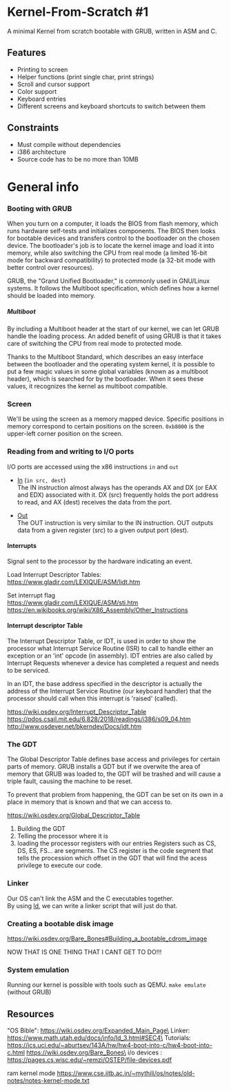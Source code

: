 # Kernel-From-Scratch #1

A minimal Kernel from scratch bootable with GRUB, written in ASM and C.

## Features
- Printing to screen
- Helper functions (print single char, print strings)
- Scroll and cursor support
- Color support
- Keyboard entries
- Different screens and keyboard shortcuts to switch  between them 

## Constraints
- Must compile without dependencies
- i386 architecture
- Source code has to be no more than 10MB

# General info
### Booting with GRUB
When you turn on a computer, it loads the BIOS from flash memory, which runs hardware self-tests and initializes components. The BIOS then looks for bootable devices and transfers control to the bootloader on the chosen device. The bootloader's job is to locate the kernel image and load it into memory, while also switching the CPU from real mode (a limited 16-bit mode for backward compatibility) to protected mode (a 32-bit mode with better control over resources).

GRUB, the "Grand Unified Bootloader," is commonly used in GNU/Linux systems. It follows the Multiboot specification, which defines how a kernel should be loaded into memory.

##### Multiboot
By including a Multiboot header at the start of our kernel, we can let GRUB handle the loading process. An added benefit of using GRUB is that it takes care of switching the CPU from real mode to protected mode.

Thanks to the Multiboot Standard, which describes an easy interface between the bootloader and the operating system kernel, it is possible to put a few magic values in some global variables (known as a multiboot header), which is searched for by the bootloader. When it sees these values, it recognizes the kernel as multiboot compatible.

### Screen
We'll be using the screen as a memory mapped device.
Specific positions in memory correspond to certain positions on the screen.
``` 0xb8000 ``` is the upper-left corner position on the screen.

### Reading from and writing to I/O ports
I/O ports are accessed using the x86 instructions ```in``` and ```out```

- [In](https://www.gladir.com/LEXIQUE/ASM/in.htm) 
(``` in src, dest ```) \
The IN instruction almost always has the operands AX and DX (or EAX and EDX) associated with it. DX (src) frequently holds the port address to read, and AX (dest) receives the data from the port.

- [Out](https://www.gladir.com/LEXIQUE/ASM/out.htm) \
The OUT instruction is very similar to the IN instruction. OUT outputs data from a given register (src) to a given output port (dest).

#### Interrupts
Signal sent to the processor by the hardware indicating an event.

Load Interrupt Descriptor Tables:\
https://www.gladir.com/LEXIQUE/ASM/lidt.htm

Set interrupt flag\
https://www.gladir.com/LEXIQUE/ASM/sti.htm
https://en.wikibooks.org/wiki/X86_Assembly/Other_Instructions


#### Interrupt descriptor Table 
The Interrupt Descriptor Table, or IDT, is used in order to show the processor what Interrupt Service Routine (ISR) to call to handle either an exception or an 'int' opcode (in assembly). IDT entries are also called by Interrupt Requests whenever a device has completed a request and needs to be serviced. 

In an IDT, the base address specified in the descriptor is actually the address of the Interrupt Service Routine (our keyboard handler) that the processor should call when this interrupt is 'raised' (called).

https://wiki.osdev.org/Interrupt_Descriptor_Table
https://pdos.csail.mit.edu/6.828/2018/readings/i386/s09_04.htm
http://www.osdever.net/bkerndev/Docs/idt.htm


### The GDT 
The Global Descriptor Table defines base access and privileges for certain parts of memory.
GRUB installs a GDT but if we overwite the area of memory that GRUB was loaded to, the GDT will be trashed and will cause a triple fault, causing the machine to be reset.

To prevent that problem from happening, the GDT can be set on its own in a place in memory that is known and that we can access to.


https://wiki.osdev.org/Global_Descriptor_Table

1. Building the GDT
2. Telling the processor where it is
3. loading the processor registers with our entries
Registers such as CS, DS, ES, FS... are segments.
The CS register is the code segment that tells the procession which offset in the GDT that will find the acess privilege to execute our code.

### Linker
Our OS can't link the ASM and the C executables together. \
By using [ld](https://www.math.utah.edu/docs/info/ld_toc.html#SEC3), we can write a linker script that will just do that.

### Creating a bootable disk image
https://wiki.osdev.org/Bare_Bones#Building_a_bootable_cdrom_image

NOW THAT IS ONE THING THAT I CANT GET TO DO!!!


### System emulation
Running our kernel is possible with tools such as QEMU.
``` make emulate ``` (without GRUB)

## Resources
"OS Bible": https://wiki.osdev.org/Expanded_Main_Page\
Linker: https://www.math.utah.edu/docs/info/ld_3.html#SEC4\
Tutorials:\
https://ics.uci.edu/~aburtsev/143A/hw/hw4-boot-into-c/hw4-boot-into-c.html
https://wiki.osdev.org/Bare_Bones\
i/o devices : https://pages.cs.wisc.edu/~remzi/OSTEP/file-devices.pdf

ram kernel mode
https://www.cse.iitb.ac.in/~mythili/os/notes/old-notes/notes-kernel-mode.txt